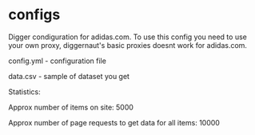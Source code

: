 # configs
Digger condiguration for adidas.com. To use this config you need to use your own proxy, diggernaut's basic proxies doesnt work for adidas.com.

config.yml - configuration file

data.csv - sample of dataset you get

Statistics:

Approx number of items on site: 5000

Approx number of page requests to get data for all items: 10000
